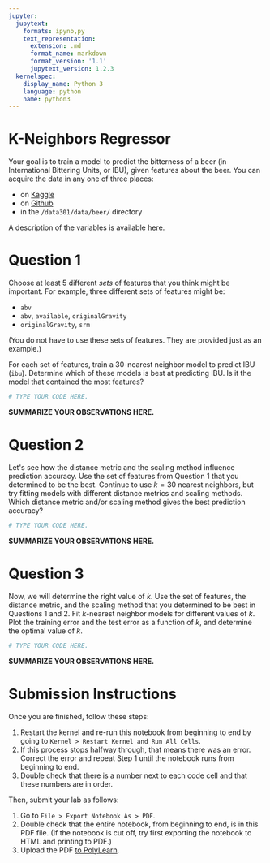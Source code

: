```yaml
---
jupyter:
  jupytext:
    formats: ipynb,py
    text_representation:
      extension: .md
      format_name: markdown
      format_version: '1.1'
      jupytext_version: 1.2.3
  kernelspec:
    display_name: Python 3
    language: python
    name: python3
---
```


# K-Neighbors Regressor

Your goal is to train a model to predict the bitterness of a beer (in International Bittering Units, or IBU), given features about the beer. You can acquire the data in any one of three places:

- on [Kaggle](https://www.kaggle.com/c/beer2019/data) 
- on [Github](https://github.com/dlsun/data-science-book/tree/master/data/beer)
- in the `/data301/data/beer/` directory

A description of the variables is available [here](https://www.kaggle.com/c/beer2019/data).


# Question 1

Choose at least 5 different _sets_ of features that you think might be important. For example, three different sets of features might be:

- `abv`
- `abv`, `available`, `originalGravity`
- `originalGravity`, `srm`

(You do not have to use these sets of features. They are provided just as an example.)

For each set of features, train a $30$-nearest neighbor model to predict IBU (`ibu`). Determine which of these models is best at predicting IBU. Is it the model that contained the most features?

```python
# TYPE YOUR CODE HERE.
```

**SUMMARIZE YOUR OBSERVATIONS HERE.**


# Question 2

Let's see how the distance metric and the scaling method influence prediction accuracy. Use the set of features from Question 1 that you determined to be the best. Continue to use $k=30$ nearest neighbors, but try fitting models with different distance metrics and scaling methods. Which distance metric and/or scaling method gives the best prediction accuracy?

```python
# TYPE YOUR CODE HERE.
```

**SUMMARIZE YOUR OBSERVATIONS HERE.**


# Question 3

Now, we will determine the right value of $k$. Use the set of features, the distance metric, and the scaling method that you determined to be best in Questions 1 and 2. Fit $k$-nearest neighbor models for different values of $k$. Plot the training error and the test error as a function of $k$, and determine the optimal value of $k$.

```python
# TYPE YOUR CODE HERE.
```

**SUMMARIZE YOUR OBSERVATIONS HERE.**


# Submission Instructions

Once you are finished, follow these steps:

1. Restart the kernel and re-run this notebook from beginning to end by going to `Kernel > Restart Kernel and Run All Cells`.
2. If this process stops halfway through, that means there was an error. Correct the error and repeat Step 1 until the notebook runs from beginning to end.
3. Double check that there is a number next to each code cell and that these numbers are in order.

Then, submit your lab as follows:

1. Go to `File > Export Notebook As > PDF`.
2. Double check that the entire notebook, from beginning to end, is in this PDF file. (If the notebook is cut off, try first exporting the notebook to HTML and printing to PDF.)
3. Upload the PDF [to PolyLearn](https://polylearn.calpoly.edu/AY_2018-2019/mod/assign/view.php?id=325687).
